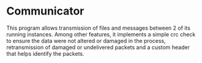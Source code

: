 # Communicator

This program allows transmission of files and messages between 2 of its running instances. Among other features, it implements a simple crc check to ensure the data were not altered or damaged in the process, retransmission of damaged or undelivered packets and a custom header that helps identify the packets.
